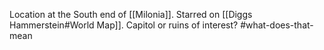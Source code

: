 Location at the South end of [[Milonia]]. Starred on [[Diggs Hammerstein#World Map]].  Capitol or ruins of interest? #what-does-that-mean 
